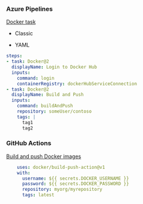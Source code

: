 ### Azure Pipelines
[Docker task](https://docs.microsoft.com/en-us/azure/devops/pipelines/tasks/build/docker?view=azure-devops)

- Classic

- YAML

```yaml
steps:
- task: Docker@2
  displayName: Login to Docker Hub
  inputs:
    command: login
    containerRegistry: dockerHubServiceConnection
- task: Docker@2
  displayName: Build and Push
  inputs:
    command: buildAndPush
    repository: someUser/contoso
    tags: |
      tag1
      tag2
```

### GitHub Actions
[Build and push Docker images](https://github.com/marketplace/actions/build-and-push-docker-images)
```yaml
    uses: docker/build-push-action@v1
    with:
      username: ${{ secrets.DOCKER_USERNAME }}
      password: ${{ secrets.DOCKER_PASSWORD }}
      repository: myorg/myrepository
      tags: latest
```
